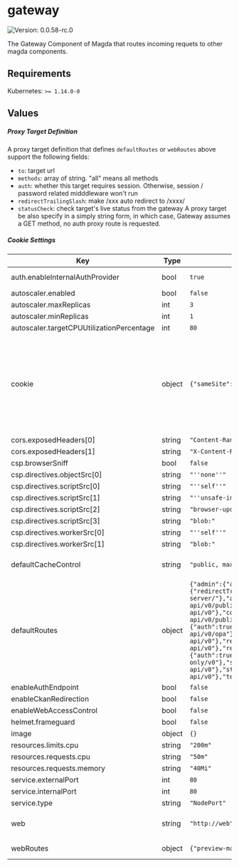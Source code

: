 # gateway

![Version: 0.0.58-rc.0](https://img.shields.io/badge/Version-0.0.58-rc.0-informational?style=flat-square)

The Gateway Component of Magda that routes incoming requets to other magda components.

## Requirements

Kubernetes: `>= 1.14.0-0`

## Values

##### Proxy Target Definition

A proxy target definition that defines `defaultRoutes` or `webRoutes` above support the following fields:
- `to`: target url
- `methods`: array of string. "all" means all methods
- `auth`: whether this target requires session. Otherwise, session / password related midddleware won't run
- `redirectTrailingSlash`: make /xxx auto redirect to /xxxx/
- `statusCheck`: check target's live status from the gateway
A proxy target be also specify in a simply string form, in which case, Gateway assumes a GET method, no auth proxy route is requested.

##### Cookie Settings

| Key | Type | Default | Description |
|-----|------|---------|-------------|
| auth.enableInternalAuthProvider | bool | `true` | Whether enable magda internal authentication provider.  @default true |
| autoscaler.enabled | bool | `false` |  |
| autoscaler.maxReplicas | int | `3` |  |
| autoscaler.minReplicas | int | `1` |  |
| autoscaler.targetCPUUtilizationPercentage | int | `80` |  |
| cookie | object | `{"sameSite":"lax"}` | Session cookie settings. Default value will be used if any options are left with blank. More info: https://github.com/expressjs/session#cookie Supported options are:  - `expires`: A fix cookie expire date. The expires option should not be set directly; instead only use the maxAge option. - `httpOnly`: Default: true. - `maxAge`: Default: 7 * 60 * 60 * 1000. - `path`: Default: '/'. - `sameSite`: Default: false (not set). - `secure1: Default: false (not set). |
| cors.exposedHeaders[0] | string | `"Content-Range"` |  |
| cors.exposedHeaders[1] | string | `"X-Content-Range"` |  |
| csp.browserSniff | bool | `false` |  |
| csp.directives.objectSrc[0] | string | `"''none''"` |  |
| csp.directives.scriptSrc[0] | string | `"''self''"` |  |
| csp.directives.scriptSrc[1] | string | `"''unsafe-inline''"` |  |
| csp.directives.scriptSrc[2] | string | `"browser-update.org"` |  |
| csp.directives.scriptSrc[3] | string | `"blob:"` |  |
| csp.directives.workerSrc[0] | string | `"''self''"` |  |
| csp.directives.workerSrc[1] | string | `"blob:"` |  |
| defaultCacheControl | string | `"public, max-age=60"` | If a response that goes through the gateway doesn't set Cache-Control, it'll be set to this value. Set to null to disable. |
| defaultRoutes | object | `{"admin":{"auth":true,"to":"http://admin-api/v0"},"apidocs":{"redirectTrailingSlash":true,"to":"http://apidocs-server/"},"auth":{"auth":true,"to":"http://authorization-api/v0/public"},"content":{"auth":true,"to":"http://content-api/v0"},"correspondence":{"to":"http://correspondence-api/v0/public"},"opa":{"auth":true,"statusCheck":false,"to":"http://authorization-api/v0/opa"},"registry":{"auth":true,"to":"http://registry-api/v0"},"registry-auth":{"auth":true,"to":"http://registry-api/v0"},"registry-read-only":{"auth":true,"to":"http://registry-api-read-only/v0"},"search":{"auth":true,"to":"http://search-api/v0"},"storage":{"auth":true,"to":"http://storage-api/v0"},"tenant":{"auth":true,"to":"http://tenant-api/v0"}}` | Routes list here are available under `/api/v0/` path. See `Proxy Target Definition` for route format. |
| enableAuthEndpoint | bool | `false` |  |
| enableCkanRedirection | bool | `false` |  |
| enableWebAccessControl | bool | `false` |  |
| helmet.frameguard | bool | `false` |  |
| image | object | `{}` |  |
| resources.limits.cpu | string | `"200m"` |  |
| resources.requests.cpu | string | `"50m"` |  |
| resources.requests.memory | string | `"40Mi"` |  |
| service.externalPort | int | `80` |  |
| service.internalPort | int | `80` |  |
| service.type | string | `"NodePort"` |  |
| web | string | `"http://web"` | Default web route.  This is the last route of the proxy. Main UI should be served from here. |
| webRoutes | object | `{"preview-map":"http://preview-map:6110"}` | extra web routes. See `Proxy Target Definition` for route format. |